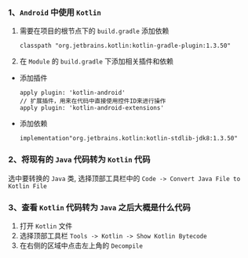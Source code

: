 ### 1、`Android` 中使用 `Kotlin` 

1. 需要在项目的根节点下的 `build.gradle` 添加依赖

       classpath "org.jetbrains.kotlin:kotlin-gradle-plugin:1.3.50"
    
2. 在 `Module` 的 `build.gradle` 下添加相关插件和依赖

- 添加插件

      apply plugin: 'kotlin-android'
      // 扩展插件，用来在代码中直接使用控件ID来进行操作
      apply plugin: 'kotlin-android-extensions'
    
- 添加依赖

      implementation"org.jetbrains.kotlin:kotlin-stdlib-jdk8:1.3.50"
    
### 2、将现有的 `Java` 代码转为 `Kotlin` 代码

选中要转换的 `Java` 类, 选择顶部工具栏中的 `Code -> Convert Java File to Kotlin File`

### 3、查看 `Kotlin` 代码转为 `Java` 之后大概是什么代码

1. 打开 `Kotlin` 文件
2. 选择顶部工具栏 `Tools -> Kotlin -> Show Kotlin Bytecode`
3. 在右侧的区域中点击左上角的 `Decompile`